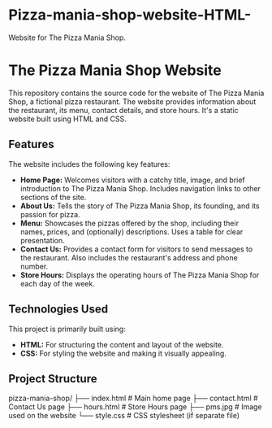 # Pizza-mania-shop-website-HTML-
Website for The Pizza Mania Shop.

# The Pizza Mania Shop Website

This repository contains the source code for the website of The Pizza Mania Shop, a fictional pizza restaurant. The website provides information about the restaurant, its menu, contact details, and store hours. It's a static website built using HTML and CSS.

## Features

The website includes the following key features:

* **Home Page:** Welcomes visitors with a catchy title, image, and brief introduction to The Pizza Mania Shop. Includes navigation links to other sections of the site.
* **About Us:** Tells the story of The Pizza Mania Shop, its founding, and its passion for pizza.
* **Menu:** Showcases the pizzas offered by the shop, including their names, prices, and (optionally) descriptions. Uses a table for clear presentation.
* **Contact Us:** Provides a contact form for visitors to send messages to the restaurant. Also includes the restaurant's address and phone number.
* **Store Hours:** Displays the operating hours of The Pizza Mania Shop for each day of the week.

## Technologies Used

This project is primarily built using:

* **HTML:** For structuring the content and layout of the website.
* **CSS:** For styling the website and making it visually appealing.

## Project Structure
pizza-mania-shop/
├── index.html         # Main home page
├── contact.html       # Contact Us page
├── hours.html         # Store Hours page
├── pms.jpg            # Image used on the website
└── style.css          # CSS stylesheet (if separate file)

